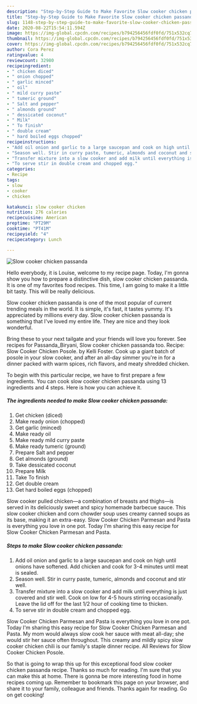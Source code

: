 ```yaml
---
description: "Step-by-Step Guide to Make Favorite Slow cooker chicken passanda"
title: "Step-by-Step Guide to Make Favorite Slow cooker chicken passanda"
slug: 1148-step-by-step-guide-to-make-favorite-slow-cooker-chicken-passanda
date: 2020-08-22T15:54:11.594Z
image: https://img-global.cpcdn.com/recipes/b794256456fdf0fd/751x532cq70/slow-cooker-chicken-passanda-recipe-main-photo.jpg
thumbnail: https://img-global.cpcdn.com/recipes/b794256456fdf0fd/751x532cq70/slow-cooker-chicken-passanda-recipe-main-photo.jpg
cover: https://img-global.cpcdn.com/recipes/b794256456fdf0fd/751x532cq70/slow-cooker-chicken-passanda-recipe-main-photo.jpg
author: Cora Perez
ratingvalue: 4
reviewcount: 32980
recipeingredient:
- " chicken diced"
- " onion chopped"
- " garlic minced"
- " oil"
- " mild curry paste"
- " tumeric ground"
- " Salt and pepper"
- " almonds ground"
- " dessicated coconut"
- " Milk"
- " To finish"
- " double cream"
- " hard boiled eggs chopped"
recipeinstructions:
- "Add oil onion and garlic to a large saucepan and cook on high until onions have softened. Add chicken and cook for 3-4 minutes until meat is sealed."
- "Season well. Stir in curry paste, tumeric, almonds and coconut and stir well."
- "Transfer mixture into a slow cooker and add milk until everything is just covered and stir well. Cook on low for 4-5 hours stirring occasionally. Leave the lid off for the last 1/2 hour of cooking time to thicken."
- "To serve stir in double cream and chopped egg."
categories:
- Recipe
tags:
- slow
- cooker
- chicken

katakunci: slow cooker chicken 
nutrition: 276 calories
recipecuisine: American
preptime: "PT29M"
cooktime: "PT41M"
recipeyield: "4"
recipecategory: Lunch

---
```



![Slow cooker chicken passanda](https://img-global.cpcdn.com/recipes/b794256456fdf0fd/751x532cq70/slow-cooker-chicken-passanda-recipe-main-photo.jpg)

Hello everybody, it is Louise, welcome to my recipe page. Today, I'm gonna show you how to prepare a distinctive dish, slow cooker chicken passanda. It is one of my favorites food recipes. This time, I am going to make it a little bit tasty. This will be really delicious.

Slow cooker chicken passanda is one of the most popular of current trending meals in the world. It is simple, it's fast, it tastes yummy. It's appreciated by millions every day. Slow cooker chicken passanda is something that I've loved my entire life. They are nice and they look wonderful.

Bring these to your next tailgate and your friends will love you forever. See recipes for Passanda_Biryani, Slow cooker chicken passanda too. Recipe: Slow Cooker Chicken Posole. by Kelli Foster. Cook up a giant batch of posole in your slow cooker, and after an all-day simmer you&#39;re in for a dinner packed with warm spices, rich flavors, and meaty shredded chicken.


To begin with this particular recipe, we have to first prepare a few ingredients. You can cook slow cooker chicken passanda using 13 ingredients and 4 steps. Here is how you can achieve it.

<!--inarticleads1-->

##### The ingredients needed to make Slow cooker chicken passanda:

1. Get  chicken (diced)
1. Make ready  onion (chopped)
1. Get  garlic (minced)
1. Make ready  oil
1. Make ready  mild curry paste
1. Make ready  tumeric (ground)
1. Prepare  Salt and pepper
1. Get  almonds (ground)
1. Take  dessicated coconut
1. Prepare  Milk
1. Take  To finish
1. Get  double cream
1. Get  hard boiled eggs (chopped)


Slow cooker pulled chicken—a combination of breasts and thighs—is served in its deliciously sweet and spicy homemade barbecue sauce. This slow cooker chicken and corn chowder soup uses creamy canned soups as its base, making it an extra-easy. Slow Cooker Chicken Parmesan and Pasta is everything you love in one pot. Today I&#39;m sharing this easy recipe for Slow Cooker Chicken Parmesan and Pasta. 

<!--inarticleads2-->

##### Steps to make Slow cooker chicken passanda:

1. Add oil onion and garlic to a large saucepan and cook on high until onions have softened. Add chicken and cook for 3-4 minutes until meat is sealed.
1. Season well. Stir in curry paste, tumeric, almonds and coconut and stir well.
1. Transfer mixture into a slow cooker and add milk until everything is just covered and stir well. Cook on low for 4-5 hours stirring occasionally. Leave the lid off for the last 1/2 hour of cooking time to thicken.
1. To serve stir in double cream and chopped egg.


Slow Cooker Chicken Parmesan and Pasta is everything you love in one pot. Today I&#39;m sharing this easy recipe for Slow Cooker Chicken Parmesan and Pasta. My mom would always slow cook her sauce with meat all-day; she would stir her sauce often throughout. This creamy and mildly spicy slow cooker chicken chili is our family&#39;s staple dinner recipe. All Reviews for Slow Cooker Chicken Posole. 

So that is going to wrap this up for this exceptional food slow cooker chicken passanda recipe. Thanks so much for reading. I'm sure that you can make this at home. There is gonna be more interesting food in home recipes coming up. Remember to bookmark this page on your browser, and share it to your family, colleague and friends. Thanks again for reading. Go on get cooking!
